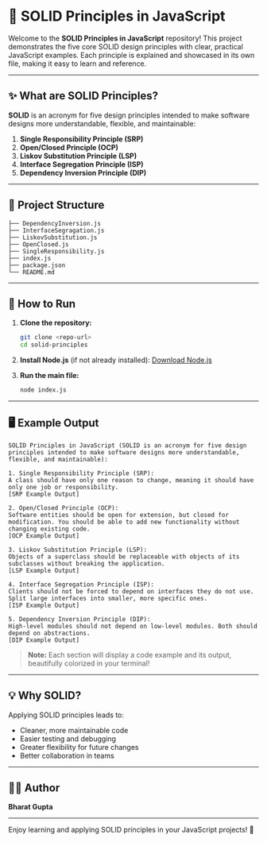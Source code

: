 # 🌟 SOLID Principles in JavaScript

Welcome to the **SOLID Principles in JavaScript** repository! This project demonstrates the five core SOLID design principles with clear, practical JavaScript examples. Each principle is explained and showcased in its own file, making it easy to learn and reference.

---

## ✨ What are SOLID Principles?

**SOLID** is an acronym for five design principles intended to make software designs more understandable, flexible, and maintainable:

1. **Single Responsibility Principle (SRP)**
2. **Open/Closed Principle (OCP)**
3. **Liskov Substitution Principle (LSP)**
4. **Interface Segregation Principle (ISP)**
5. **Dependency Inversion Principle (DIP)**

---

## 📂 Project Structure

```
├── DependencyInversion.js
├── InterfaceSegragation.js
├── LiskovSubstitution.js
├── OpenClosed.js
├── SingleResponsibility.js
├── index.js
├── package.json
└── README.md
```

---

## 🚀 How to Run

1. **Clone the repository:**
   ```sh
   git clone <repo-url>
   cd solid-principles
   ```
2. **Install Node.js** (if not already installed):
   [Download Node.js](https://nodejs.org/)

3. **Run the main file:**
   ```sh
   node index.js
   ```

---

## 🖥️ Example Output

```
SOLID Principles in JavaScript (SOLID is an acronym for five design principles intended to make software designs more understandable, flexible, and maintainable):

1. Single Responsibility Principle (SRP):
A class should have only one reason to change, meaning it should have only one job or responsibility.
[SRP Example Output]

2. Open/Closed Principle (OCP):
Software entities should be open for extension, but closed for modification. You should be able to add new functionality without changing existing code.
[OCP Example Output]

3. Liskov Substitution Principle (LSP):
Objects of a superclass should be replaceable with objects of its subclasses without breaking the application.
[LSP Example Output]

4. Interface Segregation Principle (ISP):
Clients should not be forced to depend on interfaces they do not use. Split large interfaces into smaller, more specific ones.
[ISP Example Output]

5. Dependency Inversion Principle (DIP):
High-level modules should not depend on low-level modules. Both should depend on abstractions.
[DIP Example Output]
```

> **Note:** Each section will display a code example and its output, beautifully colorized in your terminal!

---

## 💡 Why SOLID?

Applying SOLID principles leads to:
- Cleaner, more maintainable code
- Easier testing and debugging
- Greater flexibility for future changes
- Better collaboration in teams

---

## 🧑‍💻 Author
**Bharat Gupta**

---

Enjoy learning and applying SOLID principles in your JavaScript projects! 🚀
